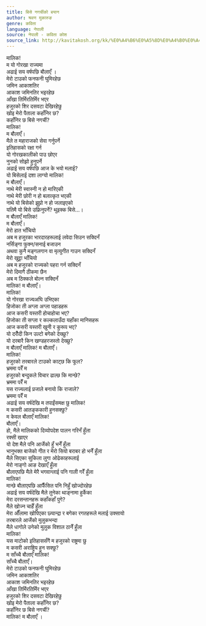 ```yaml
---
title: बिसे नगर्चीको बयान
author: श्रवण मुकारुङ
genre: कविता
language: नेपाली
source: नेपाली - कविता कोश
source_link: http://kavitakosh.org/kk/%E0%A4%B6%E0%A5%8D%E0%A4%B0%E0%A4%B5%E0%A4%A3_%E0%A4%AE%E0%A5%81%E0%A4%95%E0%A4%BE%E0%A4%B0%E0%A5%81%E0%A4%99
---
```


मालिक!  
म यो गोरखा राज्यमा  
अढाई सय वर्षपछि बौलाएँ ।  
मेरो टाउको फनफनी घुमिरहेछ  
जमिन आकाशतिर  
आकाश जमिनतिर भइरहेछ  
आँखा तिर्मिरतिर्मिर भएर  
हजुरको शिर दसवटा देखिरहेछु  
खोइ मेरो पैताला कहाँनिर छ?  
कहाँनिर छ बिसे नगर्ची?  
मालिक!  
म बौलाएँ।  
मैले त महाराजको सेवा गर्नुपर्ने  
इतिहासको रक्षा गर्न  
यो गोरखकालीको पाउ छोएर  
नुनको सोझो हुनुपर्ने  
अढाई सय वर्षपछि आज के भयो मलाई?  
यो बिसेलाई दशा लाग्यो मालिक!  
म बौलाएँ।  
नाथे मेरी स्वास्नी न हो मारिएकी  
नाथे मेरी छोरी न हो बलात्कृत भएकी  
नाथे यो बिसेको झुप्रो न हो जलाइएको  
यतिमै यो बिसे उफ्रिनुपर्ने? थुइक्क बिसे...।  
म बौलाएँ मालिक!  
म बौलाएँ।  
मेरो हात भाँचियो  
अब म हजुरका भारदारहरूलाई लवेदा सिउन सक्दिनँ  
नर्सिङ्गा फुक्न/सनाई बजाउन  
अथवा कुनै मङ्गलगान वा मृत्युगीत गाउन सक्दिनँ  
मेरो खुट्टा भाँचियो  
अब म हजुरको राज्यको पहरा गर्न सक्दिनँ  
मेरो दिमागै ठीकमा छैन  
अब म ठिक्कले बोल्न सक्दिनँ  
मालिक! म बौलाएँ।  
मालिक!  
यो गोरखा राज्यअघि उभिएका  
हिजोका ती अग्ला अग्ला पहाडहरू  
आज कसरी यस्तरी होचाहोचा भए?  
हिजोका ती सग्ला र कल्कलाउँदा यहाँका मानिसहरू  
आज कसरी यस्तरी खुनी र कुरूप भए?  
यो दरौँदी किन उल्टो बगेको देख्छु?  
यो दरबारै किन खण्डहरजस्तो देख्छु?  
म बौलाएँ मालिक! म बौलाएँ।  
मालिक!  
हजुरको तरबारले टाउको काट्छ कि फूल?  
भ्रममा परेँ म  
हजुरको बन्दुकले विचार ढाल्छ कि मान्छे?  
भ्रममा परेँ म  
यस राज्यलाई प्रजाले बनायो कि राजाले?  
भ्रममा परेँ म  
अढाई सय वर्षदेखि म तपाईंसमक्ष छु मालिक!  
म कसरी आतङ्ककारी हुनसक्छु?  
म केवल बौलाएँ मालिक!  
बौलाएँ।  
हो, मैले मालिकको दिव्योपदेश पालन गरिनँ हुँला  
रक्सी खाएर  
यो देश मैले पनि आर्जेको हुँ भनेँ हुँला  
भानुभक्त बाजेको गीत र मेरो सियो बराबर हो भनेँ हुँला  
मैले सिएका सुकिला लुगा ओढेकाहरूलाई  
मेरो नाङ्गो आङ देखाएँ हुँला  
बौलाएपछि मैले मेरै भगवान्लाई पनि गाली गरेँ हुँला  
मालिक!  
मान्छे बौलाएपछि आफैँसित पनि निहुँ खोज्दोरहेछ  
अढाई सय वर्षदेखि मैले तुनेका थाङ्नामा हुर्केका  
मेरा दरसन्तानहरू कहाँकहाँ पुगे?  
मैले खोज्न चाहेँ हुँला  
मेरा औँलामा खोपिएका छ्यान्द्रा र बगेका रगतहरूले मलाई उक्सायो  
तरबारले आर्जेको मुलुकभन्दा  
मैले धागोले उनेको मुलुक विशाल ठानेँ हुँला  
मालिक!  
यस माटोको इतिहाससँगै म हजुरको राष्ट्रमा छु  
म कसरी अराष्ट्रिय हुन सक्छु?  
म साँच्चै बौलाएँ मालिक!  
साँच्चै बौलाएँ।  
मेरो टाउको फनफनी घुमिरहेछ  
जमिन आकाशतिर  
आकाश जमिनतिर भइरहेछ  
आँखा तिर्मिरतिर्मिर भएर  
हजुरको शिर दसवटा देखिरहेछु  
खोइ मेरो पैताला कहाँनिर छ?  
कहाँनिर छ बिसे नगर्ची?  
मालिक! म बौलाएँ ।
